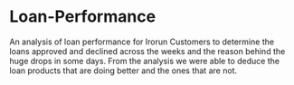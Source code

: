 # Loan-Performance
An analysis of loan performance for Irorun Customers to determine the loans approved and declined across the weeks and the reason behind the huge drops in some days.
From the analysis we were able to deduce the loan products that are doing better and the ones that are not.
